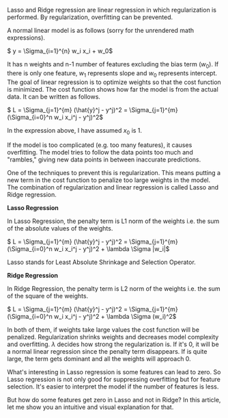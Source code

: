 Lasso and Ridge regression are linear regression in which regularization is performed. By regularization, overfitting can be prevented.

A normal linear model is as follows (sorry for the unrendered math expressions).

$ y = \Sigma_{i=1}^{n} w_i x_i + w_0$

It has n weights and n-1 number of features excluding the bias term ($w_0$). If there is only one feature, $w_1$ represents slope and $w_0$ represents intercept. The goal of linear regression is to optimize weights so that the cost function is minimized. The cost function shows how far the model is from the actual data. It can be written as follows.

$ L = \Sigma_{j=1}^{m} (\hat{y}^j - y^j)^2 = \Sigma_{j=1}^{m} (\Sigma_{i=0}^n w_i x_i^j - y^j)^2$ 

In the expression above, I have assumed $x_0$ is 1.

If the model is too complicated (e.g. too many features), it causes overfitting. The model tries to follow the  data points too much and "rambles," giving new data points in between inaccurate predictions. 

One of the techniques to prevent this is regularization. This means putting a new term in the cost function to penalize too large weights in the model. The combination of regularization and linear regression is called Lasso and Ridge regression.

**Lasso Regression**

In Lasso Regression, the penalty term is L1 norm of the weights i.e. the sum of the absolute values of the weights.

$ L = \Sigma_{j=1}^{m} (\hat{y}^j - y^j)^2 = \Sigma_{j=1}^{m} (\Sigma_{i=0}^n w_i x_i^j - y^j)^2 + \lambda \Sigma |w_i|$

Lasso stands for Least Absolute Shrinkage and Selection Operator.

**Ridge Regression**

In Ridge Regression, the penalty term is L2 norm of the weights i.e. the sum of the square of the weights.

$ L = \Sigma_{j=1}^{m} (\hat{y}^j - y^j)^2 = \Sigma_{j=1}^{m} (\Sigma_{i=0}^n w_i x_i^j - y^j)^2 + \lambda \Sigma (w_i)^2$

In both of them, if weights take large values the cost function will be penalized. Regularization shrinks weights and decreases model complexity and overfitting. $\lambda$ decides how strong the regularization is. If it's 0, it will be a normal linear regression since the penalty term disappears. If is quite large, the term gets dominant and all the weights will approach 0.

What's interesting in Lasso regression is some features can lead to zero. So Lasso regression is not only good for suppressing overfitting but for feature selection. It's easier to interpret the model if the number of features is less. 

But how do some features get zero in Lasso and not in Ridge? In this article, let me show you an intuitive and visual explanation for that.
